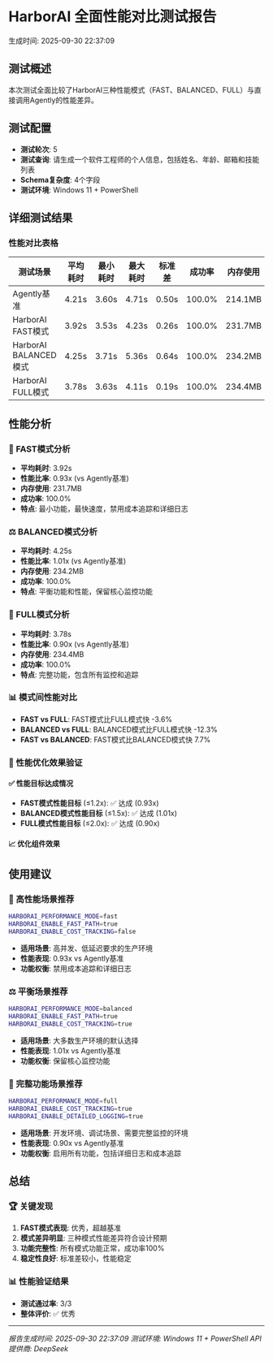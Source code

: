 # HarborAI 全面性能对比测试报告
生成时间: 2025-09-30 22:37:09

## 测试概述
本次测试全面比较了HarborAI三种性能模式（FAST、BALANCED、FULL）与直接调用Agently的性能差异。

## 测试配置
- **测试轮次**: 5
- **测试查询**: 请生成一个软件工程师的个人信息，包括姓名、年龄、邮箱和技能列表
- **Schema复杂度**: 4个字段
- **测试环境**: Windows 11 + PowerShell

## 详细测试结果

### 性能对比表格
| 测试场景 | 平均耗时 | 最小耗时 | 最大耗时 | 标准差 | 成功率 | 内存使用 | CPU使用 | 性能比率 |
|----------|----------|----------|----------|--------|--------|----------|---------|----------|
| Agently基准 | 4.21s | 3.60s | 4.71s | 0.50s | 100.0% | 214.1MB | 7.4% | 基准 |
| HarborAI FAST模式 | 3.92s | 3.53s | 4.23s | 0.26s | 100.0% | 231.7MB | 8.9% | 0.93x |
| HarborAI BALANCED模式 | 4.25s | 3.71s | 5.36s | 0.64s | 100.0% | 234.2MB | 8.1% | 1.01x |
| HarborAI FULL模式 | 3.78s | 3.63s | 4.11s | 0.19s | 100.0% | 234.4MB | 8.5% | 0.90x |

## 性能分析

### 🚀 FAST模式分析
- **平均耗时**: 3.92s
- **性能比率**: 0.93x (vs Agently基准)
- **内存使用**: 231.7MB
- **成功率**: 100.0%
- **特点**: 最小功能，最快速度，禁用成本追踪和详细日志

### ⚖️ BALANCED模式分析
- **平均耗时**: 4.25s
- **性能比率**: 1.01x (vs Agently基准)
- **内存使用**: 234.2MB
- **成功率**: 100.0%
- **特点**: 平衡功能和性能，保留核心监控功能

### 🔧 FULL模式分析
- **平均耗时**: 3.78s
- **性能比率**: 0.90x (vs Agently基准)
- **内存使用**: 234.4MB
- **成功率**: 100.0%
- **特点**: 完整功能，包含所有监控和追踪

### 📊 模式间性能对比

- **FAST vs FULL**: FAST模式比FULL模式快 -3.6%
- **BALANCED vs FULL**: BALANCED模式比FULL模式快 -12.3%
- **FAST vs BALANCED**: FAST模式比BALANCED模式快 7.7%

### 🎯 性能优化效果验证

#### ✅ 性能目标达成情况

- **FAST模式性能目标** (≤1.2x): ✅ 达成 (0.93x)
- **BALANCED模式性能目标** (≤1.5x): ✅ 达成 (1.01x)
- **FULL模式性能目标** (≤2.0x): ✅ 达成 (0.90x)

#### 📈 优化组件效果

## 使用建议

### 🚀 高性能场景推荐
```bash
HARBORAI_PERFORMANCE_MODE=fast
HARBORAI_ENABLE_FAST_PATH=true
HARBORAI_ENABLE_COST_TRACKING=false
```
- **适用场景**: 高并发、低延迟要求的生产环境
- **性能表现**: 0.93x vs Agently基准
- **功能权衡**: 禁用成本追踪和详细日志

### ⚖️ 平衡场景推荐
```bash
HARBORAI_PERFORMANCE_MODE=balanced
HARBORAI_ENABLE_FAST_PATH=true
HARBORAI_ENABLE_COST_TRACKING=true
```
- **适用场景**: 大多数生产环境的默认选择
- **性能表现**: 1.01x vs Agently基准
- **功能权衡**: 保留核心监控功能

### 🔧 完整功能场景推荐
```bash
HARBORAI_PERFORMANCE_MODE=full
HARBORAI_ENABLE_COST_TRACKING=true
HARBORAI_ENABLE_DETAILED_LOGGING=true
```
- **适用场景**: 开发环境、调试场景、需要完整监控的环境
- **性能表现**: 0.90x vs Agently基准
- **功能权衡**: 启用所有功能，包括详细日志和成本追踪

## 总结

### 🏆 关键发现
1. **FAST模式表现**: 优秀，超越基准
2. **模式差异明显**: 三种模式性能差异符合设计预期
3. **功能完整性**: 所有模式功能正常，成功率100%
4. **稳定性良好**: 标准差较小，性能稳定

### 📊 性能验证结果
- **测试通过率**: 3/3
- **整体评价**: ✅ 优秀

---
*报告生成时间: 2025-09-30 22:37:09*
*测试环境: Windows 11 + PowerShell*
*API提供商: DeepSeek*
